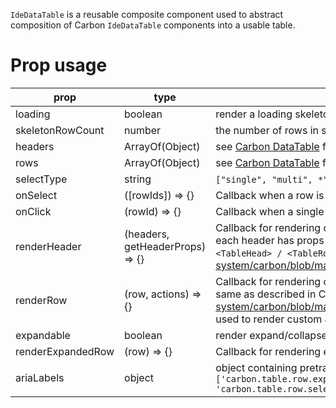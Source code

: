 `IdeDataTable` is a reusable composite component used to abstract composition of Carbon `IdeDataTable` components into a usable table.

# Prop usage

| prop              | type                 | usage                                                                                                                                                                                                                                                                                                                                                                                                                 |
| ----------------- | -------------------- | --------------------------------------------------------------------------------------------------------------------------------------------------------------------------------------------------------------------------------------------------------------------------------------------------------------------------------------------------------------------------------------------------------------------- |
| loading           | boolean              | render a loading skeleton                                                                                                                                                                                                                                                                                                                                                                                             |
| skeletonRowCount  | number               | the number of rows in skeleton table                                                                                                                                                                                                                                                                                                                                                                                  |
| headers           | ArrayOf(Object)      | see [Carbon DataTable](https://www.carbondesignsystem.com/components/data-table/code/) for usage                                                                                                                                                                                                                                                                                                                                                                                        |
| rows              | ArrayOf(Object)      | see [Carbon DataTable](https://www.carbondesignsystem.com/components/data-table/code/) for usage                                                                                                                                                                                                                                                                                                                                                                                        |
| selectType        | string               | `["single", "multi", *"none"*]` - selection type on the table. Table will render a select/radio button for each row.                                                                                                                                                                                                                                                                                                  |
| onSelect          | ([rowIds]) => {}     | Callback when a row is selected                                                                                                                                                                                                                                                                                                                                                                                       |
| onClick           | (rowId) => {}        | Callback when a single row is clicked. Disabled if table has a selection property other than `"none"`                                                                                                                                                                                                                                                                                                                 |
| renderHeader      | (headers, getHeaderProps) => {}      | Callback for rendering custom header cells. Will render result inside a Carbon `<TableRow>` (inside `<TableHead>`) - should return an array of Carbon `<TableHeader>` elements, where each header has props spread from `{...getHeaderProps({header})}`. Header object structure is the same as described in Carbon `IdeDataTable` documentation for the `<TableHead> / <TableRow>` in the (Render Prop function)[https://github.com/carbon-design-system/carbon/blob/master/packages/react/src/components/IdeDataTable/README.md#render-prop-function] (map over `headers`)                                                                                                                                                                                                              |
| renderRow         | (row, actions) => {} | Callback for rendering custom cells for a row. Will render result inside a Carbon `TableRow` - should return an array of Carbon `<TableCell>` elements. Row object structure is the same as described in Carbon `IdeDataTable` documentation for the `<TableBody>` in the (Render Prop function)[https://github.com/carbon-design-system/carbon/blob/master/packages/react/src/components/IdeDataTable/README.md#render-prop-function] (map over `row.cells` to render each individual cell). This can be used to render custom JSX in the cells, rather than the value originally supplied in the row. |
| expandable        | boolean              | render expand/collapse controls. Note - use the `disabled` property on a row to signify that the row is not expandable                                                                                                                                                                                                                                                                                                |
| renderExpandedRow | (row) => {}          | Callback for rendering expanded row content. Will render directly into a Carbon `TableExpandedRow` so can return JSX fragment or an array of items to be rendered.                                                                                                                                                                                                                                                    |
| ariaLabels        | object               | object containing pretranslated strings for Carbon to use to replace aria labels. Current keys required are: `['carbon.table.row.expand','carbon.table.row.collapse','carbon.table.all.expand','carbon.table.all.collapse','carbon.table.all.select','carbon.table.all.unselect', 'carbon.table.row.select','carbon.table.row.unselect']`                                                                             |
